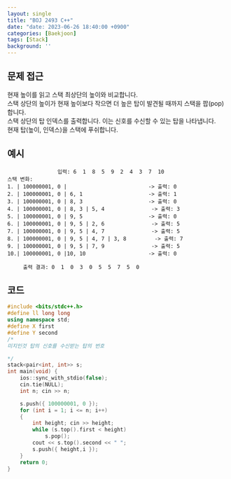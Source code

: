 ```yaml
---
layout: single
title: "BOJ 2493 C++"
date: "date: 2023-06-26 18:40:00 +0900"
categories: [Baekjoon]
tags: [Stack]
background: ''
---
```

## 문제 접근
현재 높이를 읽고 스택 최상단의 높이와 비교합니다.  
스택 상단의 높이가 현재 높이보다 작으면 더 높은 탑이 발견될 때까지 스택을 팝(pop)합니다.  
스택 상단의 탑 인덱스를 출력합니다. 이는 신호를 수신할 수 있는 탑을 나타냅니다.  
현재 탑(높이, 인덱스)을 스택에 푸쉬합니다.  
## 예시
```text
                입력: 6  1  8  5  9  2  4  3  7  10
스택 변화: 
1. | 100000001, 0 |                          -> 출력: 0
2. | 100000001, 0 | 6, 1                     -> 출력: 1
3. | 100000001, 0 | 8, 3                     -> 출력: 0
4. | 100000001, 0 | 8, 3 | 5, 4               -> 출력: 3
5. | 100000001, 0 | 9, 5                     -> 출력: 0
6. | 100000001, 0 | 9, 5 | 2, 6               -> 출력: 5
7. | 100000001, 0 | 9, 5 | 4, 7               -> 출력: 5
8. | 100000001, 0 | 9, 5 | 4, 7 | 3, 8         -> 출력: 7
9. | 100000001, 0 | 9, 5 | 7, 9               -> 출력: 5
10.| 100000001, 0 |10, 10                    -> 출력: 0

     출력 결과: 0  1  0  3  0  5  5  7  5  0

```
## 코드
```c++
#include <bits/stdc++.h>
#define ll long long
using namespace std;
#define X first
#define Y second
/*
미지인것 탑의 신호를 수신받는 탑의 번호

*/
stack<pair<int, int>> s;
int main(void) {
    ios::sync_with_stdio(false);
    cin.tie(NULL);
    int n; cin >> n;

    s.push({ 100000001, 0 });
    for (int i = 1; i <= n; i++)
    {
        int height; cin >> height;
        while (s.top().first < height)
            s.pop();
        cout << s.top().second << " ";
        s.push({ height,i });
    }
    return 0;
}
```
